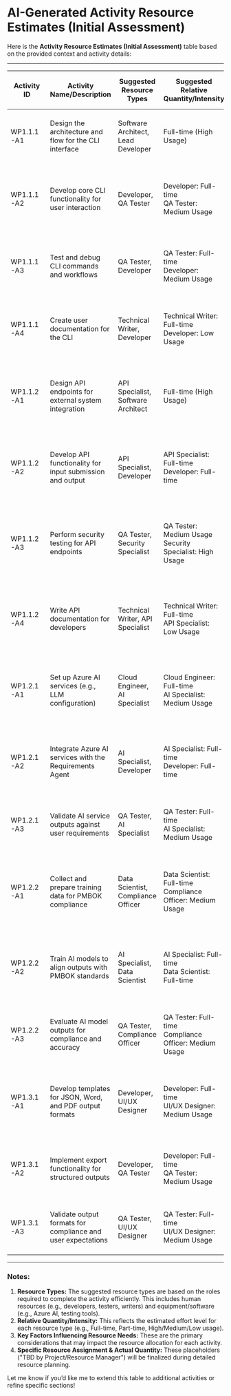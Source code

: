 # AI-Generated Activity Resource Estimates (Initial Assessment)

Here is the **Activity Resource Estimates (Initial Assessment)** table based on the provided context and activity details:

---

| **Activity ID** | **Activity Name/Description**                                  | **Suggested Resource Types**                                        | **Suggested Relative Quantity/Intensity** | **Key Factors Influencing Resource Needs**                                                                                                         | **Specific Resource Assignment (Placeholder)** | **Actual Quantity (Placeholder)** |
|-----------------|----------------------------------------------------------------|----------------------------------------------------------------------|-------------------------------------------|----------------------------------------------------------------------------------------------------------------------------------------------------|------------------------------------------------|-----------------------------------|
| WP1.1.1-A1     | Design the architecture and flow for the CLI interface          | Software Architect, Lead Developer                                   | Full-time (High Usage)                     | 1. Complexity of CLI design<br>2. Integration with AI services<br>3. User experience requirements                                                  | TBD by Project/Resource Manager               | TBD by Project/Resource Manager   |
| WP1.1.1-A2     | Develop core CLI functionality for user interaction             | Developer, QA Tester                                                 | Developer: Full-time<br>QA Tester: Medium Usage | 1. Volume of CLI commands<br>2. Node.js/TypeScript expertise<br>3. Testing framework availability                                                 | TBD by Project/Resource Manager               | TBD by Project/Resource Manager   |
| WP1.1.1-A3     | Test and debug CLI commands and workflows                       | QA Tester, Developer                                                 | QA Tester: Full-time<br>Developer: Medium Usage | 1. Number of test cases<br>2. Edge case complexity<br>3. Availability of testing tools (e.g., Jest, Mocha)                                         | TBD by Project/Resource Manager               | TBD by Project/Resource Manager   |
| WP1.1.1-A4     | Create user documentation for the CLI                           | Technical Writer, Developer                                          | Technical Writer: Full-time<br>Developer: Low Usage | 1. Complexity of CLI workflows<br>2. Availability of finalized features<br>3. Adherence to documentation standards                                 | TBD by Project/Resource Manager               | TBD by Project/Resource Manager   |
| WP1.1.2-A1     | Design API endpoints for external system integration            | API Specialist, Software Architect                                   | Full-time (High Usage)                     | 1. Number of API endpoints<br>2. RESTful standards compliance<br>3. Integration with Azure/OpenAI services                                         | TBD by Project/Resource Manager               | TBD by Project/Resource Manager   |
| WP1.1.2-A2     | Develop API functionality for input submission and output       | API Specialist, Developer                                            | API Specialist: Full-time<br>Developer: Full-time | 1. Complexity of input/output handling<br>2. Scalability requirements<br>3. Integration with backend architecture                                   | TBD by Project/Resource Manager               | TBD by Project/Resource Manager   |
| WP1.1.2-A3     | Perform security testing for API endpoints                      | QA Tester, Security Specialist                                       | QA Tester: Medium Usage<br>Security Specialist: High Usage | 1. API vulnerability risks<br>2. Compliance with security standards (e.g., OWASP Top 10)<br>3. Availability of testing tools like Burp Suite       | TBD by Project/Resource Manager               | TBD by Project/Resource Manager   |
| WP1.1.2-A4     | Write API documentation for developers                          | Technical Writer, API Specialist                                     | Technical Writer: Full-time<br>API Specialist: Low Usage | 1. Complexity of API workflows<br>2. Need for usage examples and error handling<br>3. Adherence to OpenAPI Specification                           | TBD by Project/Resource Manager               | TBD by Project/Resource Manager   |
| WP1.2.1-A1     | Set up Azure AI services (e.g., LLM configuration)              | Cloud Engineer, AI Specialist                                        | Cloud Engineer: Full-time<br>AI Specialist: Medium Usage | 1. Complexity of Azure AI configuration<br>2. Availability of Azure resources<br>3. Compliance with project security requirements                  | TBD by Project/Resource Manager               | TBD by Project/Resource Manager   |
| WP1.2.1-A2     | Integrate Azure AI services with the Requirements Agent         | AI Specialist, Developer                                             | AI Specialist: Full-time<br>Developer: Full-time | 1. Integration complexity<br>2. Compatibility with backend architecture<br>3. Availability of Azure AI SDKs and APIs                               | TBD by Project/Resource Manager               | TBD by Project/Resource Manager   |
| WP1.2.1-A3     | Validate AI service outputs against user requirements           | QA Tester, AI Specialist                                             | QA Tester: Full-time<br>AI Specialist: Medium Usage | 1. Complexity of validation criteria<br>2. Volume of test cases<br>3. Alignment with PMBOK standards                                               | TBD by Project/Resource Manager               | TBD by Project/Resource Manager   |
| WP1.2.2-A1     | Collect and prepare training data for PMBOK compliance          | Data Scientist, Compliance Officer                                   | Data Scientist: Full-time<br>Compliance Officer: Medium Usage | 1. Volume of training data<br>2. Complexity of PMBOK compliance requirements<br>3. Availability of representative data sources                     | TBD by Project/Resource Manager               | TBD by Project/Resource Manager   |
| WP1.2.2-A2     | Train AI models to align outputs with PMBOK standards           | AI Specialist, Data Scientist                                        | AI Specialist: Full-time<br>Data Scientist: Full-time | 1. Model training complexity<br>2. Availability of computing resources<br>3. Accuracy requirements for PMBOK alignment                             | TBD by Project/Resource Manager               | TBD by Project/Resource Manager   |
| WP1.2.2-A3     | Evaluate AI model outputs for compliance and accuracy           | QA Tester, Compliance Officer                                        | QA Tester: Full-time<br>Compliance Officer: Medium Usage | 1. Volume of test cases<br>2. Complexity of compliance criteria<br>3. Feedback loop for improving model accuracy                                   | TBD by Project/Resource Manager               | TBD by Project/Resource Manager   |
| WP1.3.1-A1     | Develop templates for JSON, Word, and PDF output formats        | Developer, UI/UX Designer                                            | Developer: Full-time<br>UI/UX Designer: Medium Usage | 1. Complexity of output formats<br>2. User expectations for design<br>3. Adherence to accessibility and usability standards                        | TBD by Project/Resource Manager               | TBD by Project/Resource Manager   |
| WP1.3.1-A2     | Implement export functionality for structured outputs           | Developer, QA Tester                                                 | Developer: Full-time<br>QA Tester: Medium Usage | 1. Complexity of export logic<br>2. Volume of output formats<br>3. Integration with CLI and API functionalities                                    | TBD by Project/Resource Manager               | TBD by Project/Resource Manager   |
| WP1.3.1-A3     | Validate output formats for compliance and user expectations    | QA Tester, UI/UX Designer                                            | QA Tester: Full-time<br>UI/UX Designer: Medium Usage | 1. Complexity of validation criteria<br>2. User feedback on output formats<br>3. Alignment with PMBOK standards                                    | TBD by Project/Resource Manager               | TBD by Project/Resource Manager   |

---

### Notes:
1. **Resource Types:** The suggested resource types are based on the roles required to complete the activity efficiently. This includes human resources (e.g., developers, testers, writers) and equipment/software (e.g., Azure AI, testing tools).
2. **Relative Quantity/Intensity:** This reflects the estimated effort level for each resource type (e.g., Full-time, Part-time, High/Medium/Low usage).
3. **Key Factors Influencing Resource Needs:** These are the primary considerations that may impact the resource allocation for each activity.
4. **Specific Resource Assignment & Actual Quantity:** These placeholders ("TBD by Project/Resource Manager") will be finalized during detailed resource planning.

Let me know if you’d like me to extend this table to additional activities or refine specific sections!